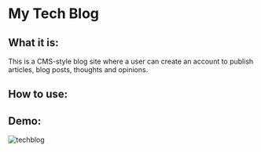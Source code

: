 # My Tech Blog #

## What it is: ##

This is a CMS-style blog site where a user can create an account to publish articles, blog posts, thoughts and opinions. 

## How to use: ##


## Demo: ##

![techblog](https://user-images.githubusercontent.com/48900910/124625662-fdfc0e80-de4b-11eb-996e-1fba53d0a1a3.gif)
